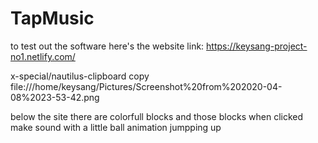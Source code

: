 # TapMusic
to test out the software here's the website link: https://keysang-project-no1.netlify.com/

x-special/nautilus-clipboard
copy
file:///home/keysang/Pictures/Screenshot%20from%202020-04-08%2023-53-42.png

below the site there are colorfull blocks and those blocks when clicked make sound with a little ball animation jumpping up
